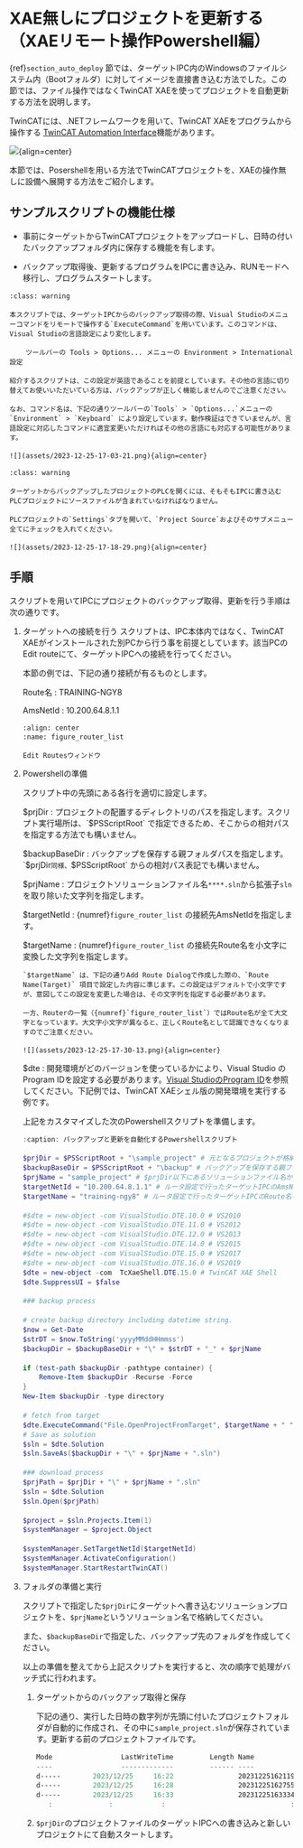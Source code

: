 # XAE無しにプロジェクトを更新する（XAEリモート操作Powershell編）

{ref}`section_auto_deploy` 節では、ターゲットIPC内のWindowsのファイルシステム内（Bootフォルダ）に対してイメージを直接書き込む方法でした。この節では、ファイル操作ではなくTwinCAT XAEを使ってプロジェクトを自動更新する方法を説明します。

TwinCATには、.NETフレームワークを用いて、TwinCAT XAEをプログラムから操作する [TwinCAT Automation Interface](https://infosys.beckhoff.com/content/1033/tc3_automationinterface/2426813557874918667.html?id=2356474432064536078)機能があります。

![](https://infosys.beckhoff.com/content/1033/tc3_automationinterface/Images/png/242959243__en-US__Web.png){align=center}

本節では、Posershellを用いる方法でTwinCATプロジェクトを、XAEの操作無しに設備へ展開する方法をご紹介します。

## サンプルスクリプトの機能仕様

* 事前にターゲットからTwinCATプロジェクトをアップロードし、日時の付いたバックアップフォルダ内に保存する機能を有します。

* バックアップ取得後、更新するプログラムをIPCに書き込み、RUNモードへ移行し、プログラムスタートします。

```{admonition} Visual Studioの言語設定のご注意
:class: warning

本スクリプトでは、ターゲットIPCからのバックアップ取得の際、Visual Studioのメニューコマンドをリモートで操作する`ExecuteCommand`を用いています。このコマンドは、Visual Studioの言語設定により変化します。

    ツールバーの Tools > Options... メニューの Environment > International 設定

紹介するスクリプトは、この設定が英語であることを前提としています。その他の言語に切り替えてお使いいただいている方は、バックアップが正しく機能しませんのでご注意ください。

なお、コマンド名は、下記の通りツールバーの`Tools` > `Options...`メニューの`Environment` > `Keyboard` により設定しています。動作検証はできていませんが、言語設定に対応したコマンドに適宜変更いただければその他の言語にも対応する可能性があります。

![](assets/2023-12-25-17-03-21.png){align=center}
```

```{admonition} ターゲットにソースファイルを含める設定を行ってください。
:class: warning

ターゲットからバックアップしたプロジェクトのPLCを開くには、そもそもIPCに書き込むPLCプロジェクトにソースファイルが含まれていなければなりません。

PLCプロジェクトの`Settings`タブを開いて、`Project Source`およびそのサブメニュー全てにチェックを入れてください。

![](assets/2023-12-25-17-18-29.png){align=center}

```

## 手順

スクリプトを用いてIPCにプロジェクトのバックアップ取得、更新を行う手順は次の通りです。

1. ターゲットへの接続を行う
    スクリプトは、IPC本体内ではなく、TwinCAT XAEがインストールされた別PCから行う事を前提としています。該当PCのEdit routeにて、ターゲットIPCへの接続を行ってください。

    本節の例では、下記の通り接続が有るものとします。

    Route名
        : TRAINING-NGY8

    AmsNetId
        : 10.200.64.8.1.1

    ```{figure} assets/2023-12-25-16-30-51.png
    :align: center
    :name: figure_router_list

    Edit Routesウィンドウ
    ```

2. Powershellの準備

    スクリプト中の先頭にある各行を適切に設定します。

    $prjDir
        : プロジェクトの配置するディレクトリのパスを指定します。スクリプト実行場所は、`$PSScriptRoot` で指定できるため、そこからの相対パスを指定する方法でも構いません。

    $backupBaseDir
        : バックアップを保存する親フォルダパスを指定します。`$prjDir`同様、`$PSScriptRoot` からの相対パス表記でも構いません。

    $prjName
        : プロジェクトソリューションファイル名`****.sln`から拡張子`sln`を取り除いた文字列を指定します。

    $targetNetId
        : {numref}`figure_router_list` の接続先AmsNetIdを指定します。

    $targetName
        : {numref}`figure_router_list` の接続先Route名を小文字に変換した文字列を指定します。

    ```{warning}
    `$targetName` は、下記の通りAdd Route Dialogで作成した際の、`Route Name(Target)` 項目で設定した内容に準じます。この設定はデフォルトで小文字ですが、意図してこの設定を変更した場合は、その文字列を指定する必要があります。
    
    一方、Routerの一覧（{numref}`figure_router_list`）ではRoute名が全て大文字となっています。大文字小文字が異なると、正しくRoute名として認識できなくなりますのでご注意ください。

    ![](assets/2023-12-25-17-30-13.png){align=center}
    ```

    $dte
        : 開発環境がどのバージョンを使っているかにより、Visual Studio の Program IDを設定する必要があります。[Visual StudioのProgram ID](https://infosys.beckhoff.com/content/1033/tc3_automationinterface/242746251.html?id=1279209786026709307)を参照してください。下記例では、TwinCAT XAEシェル版の開発環境を実行する例です。

    上記をカスタマイズした次のPowershellスクリプトを準備します。

    ```powershell
    :caption: バックアップと更新を自動化するPowershellスクリプト

    $prjDir = $PSScriptRoot + "\sample_project" # 元となるプロジェクトが格納されたフォルダパス
    $backupBaseDir = $PSScriptRoot + "\backup" # バックアップを保存する親フォルダパス
    $prjName = "sample_project" # $prjDir以下にあるソリューションファイル名から拡張子(*.sln)を取り除いたもの
    $targetNetId = "10.200.64.8.1.1" # ルータ設定で行ったターゲットIPCのAmsNetIdを指定
    $targetName = "training-ngy8" # ルータ設定で行ったターゲットIPCのRoute名を全て小文字にしたもの

    #$dte = new-object -com VisualStudio.DTE.10.0 # VS2010
    #$dte = new-object -com VisualStudio.DTE.11.0 # VS2012
    #$dte = new-object -com VisualStudio.DTE.12.0 # VS2013
    #$dte = new-object -com VisualStudio.DTE.14.0 # VS2015
    #$dte = new-object -com VisualStudio.DTE.15.0 # VS2017
    #$dte = new-object -com VisualStudio.DTE.16.0 # VS2019
    $dte = new-object -com 	TcXaeShell.DTE.15.0 # TwinCAT XAE Shell
    $dte.SuppressUI = $false

    ### backup process

    # create backup directory including datetime string.
    $now = Get-Date
    $strDT = $now.ToString('yyyyMMddHHmmss')
    $backupDir = $backupBaseDir + "\" + $strDT + "_" + $prjName

    if (test-path $backupDir -pathtype container) {
        Remove-Item $backupDir -Recurse -Force
    }
    New-Item $backupDir -type directory

    # fetch from target
    $dte.ExecuteCommand("File.OpenProjectFromTarget", $targetName + " " + $backupDir + " " + $prjName);
    # Save as solution
    $sln = $dte.Solution
    $sln.SaveAs($backupDir + "\" + $prjName + ".sln")

    ### download process
    $prjPath = $prjDir + "\" + $prjName + ".sln"
    $sln = $dte.Solution
    $sln.Open($prjPath)

    $project = $sln.Projects.Item(1)
    $systemManager = $project.Object

    $systemManager.SetTargetNetId($targetNetId)
    $systemManager.ActivateConfiguration()
    $systemManager.StartRestartTwinCAT()
    ```

3. フォルダの準備と実行

    スクリプトで指定した`$prjDir`にターゲットへ書き込むソリューションプロジェクトを、`$prjName`というソリューション名で格納してください。

    また、`$backupBaseDir`で指定した、バックアップ先のフォルダを作成してください。

    以上の準備を整えてから上記スクリプトを実行すると、次の順序で処理がバッチ式に行われます。

    1. ターゲットからのバックアップ取得と保存

        下記の通り、実行した日時の数字列が先頭に付いたプロジェクトフォルダが自動的に作成され、その中に`sample_project.sln`が保存されています。更新する前のプロジェクトファイルです。

        ```powershell
        Mode                 LastWriteTime         Length Name
        ----                 -------------         ------ ----
        d-----        2023/12/25     16:22                20231225162119_sample_project
        d-----        2023/12/25     16:28                20231225162755_sample_project
        d-----        2023/12/25     16:33                20231225163334_sample_project 
           :              :            :                               :
        ```

    2. `$prjDir`のプロジェクトファイルのターゲットIPCへの書き込みと新しいプロジェクトにて自動スタートします。

